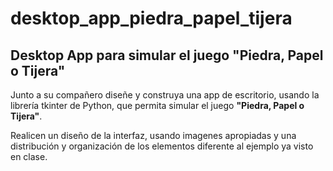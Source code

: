 # desktop_app_piedra_papel_tijera

## Desktop App para simular el juego "Piedra, Papel o Tijera"

Junto a su compañero diseñe y construya una app de escritorio, usando la librería tkinter de Python, que permita simular el juego **"Piedra, Papel o Tijera"**.

Realicen un diseño de la interfaz, usando imagenes apropiadas y una distribución y organización de los elementos diferente al ejemplo ya visto en clase.
